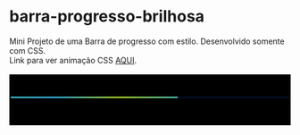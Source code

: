 # barra-progresso-brilhosa
Mini Projeto de uma Barra de progresso com estilo. Desenvolvido somente com CSS.<br>
Link para ver animação CSS <a href="https://codepen.io/Vin-cius-Rodrigues-WINYNERD/pen/OJrWGaX" target="_blank">AQUI</a>.<br><br>
<img src="Captura de tela 2023-09-22 162807.png">
